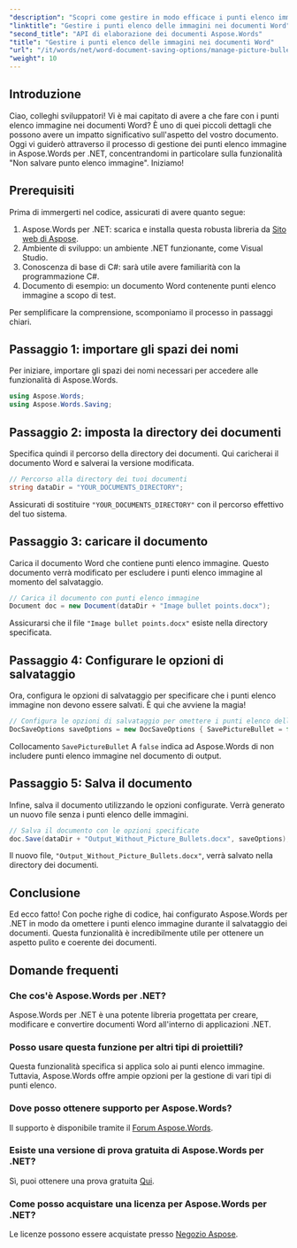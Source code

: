 ```yaml
---
"description": "Scopri come gestire in modo efficace i punti elenco immagine nei documenti Word con Aspose.Words per .NET. Questa guida completa ti guiderà passo dopo passo nella configurazione dell'ambiente e delle opzioni di salvataggio."
"linktitle": "Gestire i punti elenco delle immagini nei documenti Word"
"second_title": "API di elaborazione dei documenti Aspose.Words"
"title": "Gestire i punti elenco delle immagini nei documenti Word"
"url": "/it/words/net/word-document-saving-options/manage-picture-bullet/"
"weight": 10
---
```


## Introduzione

Ciao, colleghi sviluppatori! Vi è mai capitato di avere a che fare con i punti elenco immagine nei documenti Word? È uno di quei piccoli dettagli che possono avere un impatto significativo sull'aspetto del vostro documento. Oggi vi guiderò attraverso il processo di gestione dei punti elenco immagine in Aspose.Words per .NET, concentrandomi in particolare sulla funzionalità "Non salvare punto elenco immagine". Iniziamo!

## Prerequisiti

Prima di immergerti nel codice, assicurati di avere quanto segue:

1. Aspose.Words per .NET: scarica e installa questa robusta libreria da [Sito web di Aspose](https://releases.aspose.com/words/net/).
2. Ambiente di sviluppo: un ambiente .NET funzionante, come Visual Studio.
3. Conoscenza di base di C#: sarà utile avere familiarità con la programmazione C#.
4. Documento di esempio: un documento Word contenente punti elenco immagine a scopo di test.

Per semplificare la comprensione, scomponiamo il processo in passaggi chiari.

## Passaggio 1: importare gli spazi dei nomi

Per iniziare, importare gli spazi dei nomi necessari per accedere alle funzionalità di Aspose.Words.

```csharp
using Aspose.Words;
using Aspose.Words.Saving;
```

## Passaggio 2: imposta la directory dei documenti

Specifica quindi il percorso della directory dei documenti. Qui caricherai il documento Word e salverai la versione modificata.

```csharp
// Percorso alla directory dei tuoi documenti
string dataDir = "YOUR_DOCUMENTS_DIRECTORY";
```

Assicurati di sostituire `"YOUR_DOCUMENTS_DIRECTORY"` con il percorso effettivo del tuo sistema.

## Passaggio 3: caricare il documento

Carica il documento Word che contiene punti elenco immagine. Questo documento verrà modificato per escludere i punti elenco immagine al momento del salvataggio.

```csharp
// Carica il documento con punti elenco immagine
Document doc = new Document(dataDir + "Image bullet points.docx");
```

Assicurarsi che il file `"Image bullet points.docx"` esiste nella directory specificata.

## Passaggio 4: Configurare le opzioni di salvataggio

Ora, configura le opzioni di salvataggio per specificare che i punti elenco immagine non devono essere salvati. È qui che avviene la magia!

```csharp
// Configura le opzioni di salvataggio per omettere i punti elenco delle immagini
DocSaveOptions saveOptions = new DocSaveOptions { SavePictureBullet = false };
```

Collocamento `SavePictureBullet` A `false` indica ad Aspose.Words di non includere punti elenco immagine nel documento di output.

## Passaggio 5: Salva il documento

Infine, salva il documento utilizzando le opzioni configurate. Verrà generato un nuovo file senza i punti elenco delle immagini.

```csharp
// Salva il documento con le opzioni specificate
doc.Save(dataDir + "Output_Without_Picture_Bullets.docx", saveOptions);
```

Il nuovo file, `"Output_Without_Picture_Bullets.docx"`, verrà salvato nella directory dei documenti.

## Conclusione

Ed ecco fatto! Con poche righe di codice, hai configurato Aspose.Words per .NET in modo da omettere i punti elenco immagine durante il salvataggio dei documenti. Questa funzionalità è incredibilmente utile per ottenere un aspetto pulito e coerente dei documenti.

## Domande frequenti

### Che cos'è Aspose.Words per .NET?
Aspose.Words per .NET è una potente libreria progettata per creare, modificare e convertire documenti Word all'interno di applicazioni .NET.

### Posso usare questa funzione per altri tipi di proiettili?
Questa funzionalità specifica si applica solo ai punti elenco immagine. Tuttavia, Aspose.Words offre ampie opzioni per la gestione di vari tipi di punti elenco.

### Dove posso ottenere supporto per Aspose.Words?
Il supporto è disponibile tramite il [Forum Aspose.Words](https://forum.aspose.com/c/words/8).

### Esiste una versione di prova gratuita di Aspose.Words per .NET?
Sì, puoi ottenere una prova gratuita [Qui](https://releases.aspose.com/).

### Come posso acquistare una licenza per Aspose.Words per .NET?
Le licenze possono essere acquistate presso [Negozio Aspose](https://purchase.aspose.com/buy).